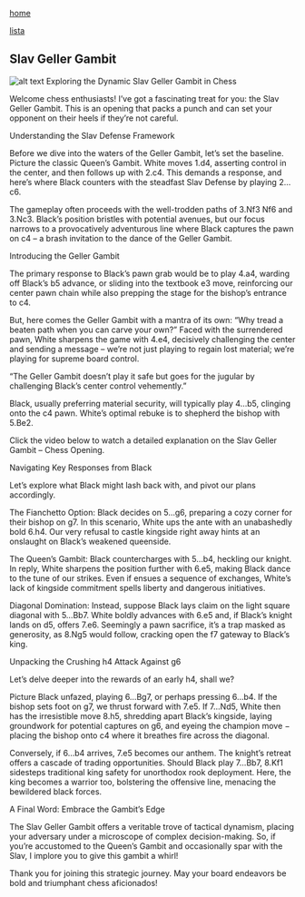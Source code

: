 [home](/zaliczeniowe1awww/)

[lista](/zaliczeniowe1awww/lista/)

## Slav Geller Gambit

![alt text](https://www.thechesswebsite.com/wp-content/uploads/2024/02/16893-1708580056677-thumbnail-1-1.webp "Slav Geller Gambit")
Exploring the Dynamic Slav Geller Gambit in Chess

Welcome chess enthusiasts! I’ve got a fascinating treat for you: the Slav Geller Gambit. This is an opening that packs a punch and can set your opponent on their heels if they’re not careful.

Understanding the Slav Defense Framework

Before we dive into the waters of the Geller Gambit, let’s set the baseline. Picture the classic Queen’s Gambit. White moves 1.d4, asserting control in the center, and then follows up with 2.c4. This demands a response, and here’s where Black counters with the steadfast Slav Defense by playing 2…c6.



The gameplay often proceeds with the well-trodden paths of 3.Nf3 Nf6 and 3.Nc3. Black’s position bristles with potential avenues, but our focus narrows to a provocatively adventurous line where Black captures the pawn on c4 – a brash invitation to the dance of the Geller Gambit.



Introducing the Geller Gambit

The primary response to Black’s pawn grab would be to play 4.a4, warding off Black’s b5 advance, or sliding into the textbook e3 move, reinforcing our center pawn chain while also prepping the stage for the bishop’s entrance to c4.



But, here comes the Geller Gambit with a mantra of its own: “Why tread a beaten path when you can carve your own?” Faced with the surrendered pawn, White sharpens the game with 4.e4, decisively challenging the center and sending a message – we’re not just playing to regain lost material; we’re playing for supreme board control.

“The Geller Gambit doesn’t play it safe but goes for the jugular by challenging Black’s center control vehemently.”



Black, usually preferring material security, will typically play 4…b5, clinging onto the c4 pawn. White’s optimal rebuke is to shepherd the bishop with 5.Be2.



Click the video below to watch a detailed explanation on the Slav Geller Gambit – Chess Opening.







Navigating Key Responses from Black

Let’s explore what Black might lash back with, and pivot our plans accordingly.



The Fianchetto Option: Black decides on 5…g6, preparing a cozy corner for their bishop on g7. In this scenario, White ups the ante with an unabashedly bold 6.h4. Our very refusal to castle kingside right away hints at an onslaught on Black’s weakened queenside.







The Queen’s Gambit: Black countercharges with 5…b4, heckling our knight. In reply, White sharpens the position further with 6.e5, making Black dance to the tune of our strikes. Even if ensues a sequence of exchanges, White’s lack of kingside commitment spells liberty and dangerous initiatives.

Diagonal Domination: Instead, suppose Black lays claim on the light square diagonal with 5…Bb7. White boldly advances with 6.e5 and, if Black’s knight lands on d5, offers 7.e6. Seemingly a pawn sacrifice, it’s a trap masked as generosity, as 8.Ng5 would follow, cracking open the f7 gateway to Black’s king.





Unpacking the Crushing h4 Attack Against g6

Let’s delve deeper into the rewards of an early h4, shall we?

Picture Black unfazed, playing 6…Bg7, or perhaps pressing 6…b4. If the bishop sets foot on g7, we thrust forward with 7.e5. If 7…Nd5, White then has the irresistible move 8.h5, shredding apart Black’s kingside, laying groundwork for potential captures on g6, and eyeing the champion move − placing the bishop onto c4 where it breathes fire across the diagonal.



Conversely, if 6…b4 arrives, 7.e5 becomes our anthem. The knight’s retreat offers a cascade of trading opportunities. Should Black play 7…Bb7, 8.Kf1 sidesteps traditional king safety for unorthodox rook deployment. Here, the king becomes a warrior too, bolstering the offensive line, menacing the bewildered black forces.



A Final Word: Embrace the Gambit’s Edge

The Slav Geller Gambit offers a veritable trove of tactical dynamism, placing your adversary under a microscope of complex decision-making. So, if you’re accustomed to the Queen’s Gambit and occasionally spar with the Slav, I implore you to give this gambit a whirl!

Thank you for joining this strategic journey. May your board endeavors be bold and triumphant chess aficionados!

